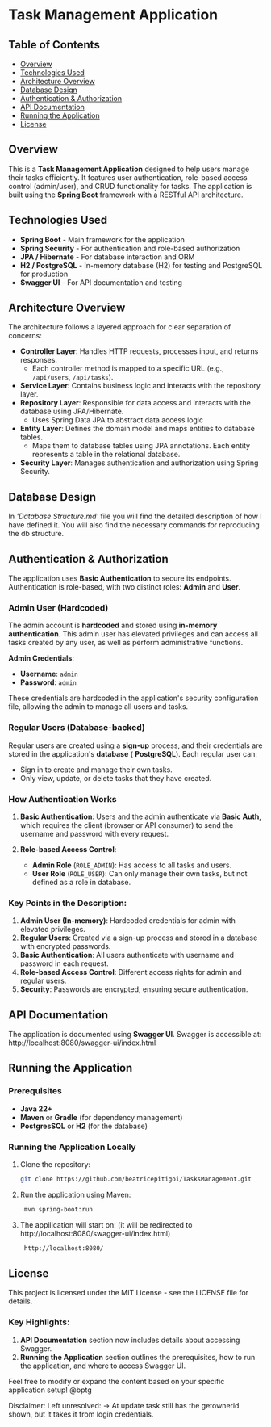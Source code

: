 # Task Management Application

## Table of Contents
- [Overview](#overview)
- [Technologies Used](#technologies-used)
- [Architecture Overview](#architecture-overview)
- [Database Design](#database-design-)
- [Authentication & Authorization](#authentication--authorization)
- [API Documentation](#api-documentation)
- [Running the Application](#running-the-application)
- [License](#license)

## Overview
This is a **Task Management Application** designed to help users manage their tasks efficiently. It features user authentication, role-based access control (admin/user), and CRUD functionality for tasks. The application is built using the **Spring Boot** framework with a RESTful API architecture.

## Technologies Used
- **Spring Boot** - Main framework for the application
- **Spring Security** - For authentication and role-based authorization
- **JPA / Hibernate** - For database interaction and ORM
- **H2 / PostgreSQL** - In-memory database (H2) for testing and PostgreSQL for production
- **Swagger UI** - For API documentation and testing


## Architecture Overview
The architecture follows a layered approach for clear separation of concerns:

- **Controller Layer**: Handles HTTP requests, processes input, and returns responses.
    - Each controller method is mapped to a specific URL (e.g., `/api/users`, `/api/tasks`).
- **Service Layer**: Contains business logic and interacts with the repository layer.
- **Repository Layer**: Responsible for data access and interacts with the database using JPA/Hibernate.
    - Uses Spring Data JPA to abstract data access logic
- **Entity Layer**: Defines the domain model and maps entities to database tables.
    -  Maps them to database tables using JPA annotations.
       Each entity represents a table in the relational database.
- **Security Layer**: Manages authentication and authorization using Spring Security.


## Database Design
In _'Database Structure.md'_ file you will find the detailed description of how I have defined it.
You will also find the necessary commands for reproducing the db structure.


## Authentication & Authorization
The application uses **Basic Authentication** to secure its endpoints. Authentication is role-based, with two distinct roles: **Admin** and **User**.

### Admin User (Hardcoded)
The admin account is **hardcoded** and stored using **in-memory authentication**. This admin user has elevated privileges and can access all tasks created by any user, as well as perform administrative functions.

**Admin Credentials**:
- **Username**: `admin`
- **Password**: `admin`

These credentials are hardcoded in the application's security configuration file, allowing the admin to manage all users and tasks.

### Regular Users (Database-backed)
Regular users are created using a **sign-up** process, and their credentials are stored in the application's **database** ( **PostgreSQL**).
Each regular user can:
- Sign in to create and manage their own tasks.
- Only view, update, or delete tasks that they have created.

### How Authentication Works
1. **Basic Authentication**: Users and the admin authenticate via **Basic Auth**, which requires the client (browser or API consumer) to send the username and password with every request.

2. **Role-based Access Control**:
    - **Admin Role** (`ROLE_ADMIN`): Has access to all tasks and users.
    - **User Role** (`ROLE_USER`): Can only manage their own tasks, but not defined as a role in database.

### Key Points in the Description:
1. **Admin User (In-memory)**: Hardcoded credentials for admin with elevated privileges.
2. **Regular Users**: Created via a sign-up process and stored in a database with encrypted passwords.
3. **Basic Authentication**: All users authenticate with username and password in each request.
4. **Role-based Access Control**: Different access rights for admin and regular users.
5. **Security**: Passwords are encrypted, ensuring secure authentication.


## API Documentation
The application is documented using **Swagger UI**.
Swagger is accessible at: http://localhost:8080/swagger-ui/index.html

## Running the Application

### Prerequisites
- **Java 22+**
- **Maven** or **Gradle** (for dependency management)
- **PostgresSQL** or **H2** (for the database)

### Running the Application Locally

1. Clone the repository:
   ```bash
   git clone https://github.com/beatricepitigoi/TasksManagement.git

2. Run the application using Maven:
   ```bash
    mvn spring-boot:run

3. The appilication will start on: (it will be redirected to http://localhost:8080/swagger-ui/index.html)
    ```bash
     http://localhost:8080/

## License
This project is licensed under the MIT License - see the LICENSE file for details.

### Key Highlights:
1. **API Documentation** section now includes details about accessing Swagger.
2. **Running the Application** section outlines the prerequisites, how to run the application, and where to access Swagger UI.

Feel free to modify or expand the content based on your specific application setup!
@bptg 



Disclaimer: 
Left unresolved: 
-> At update task still has the getownerid shown, but it takes it from login credentials.


